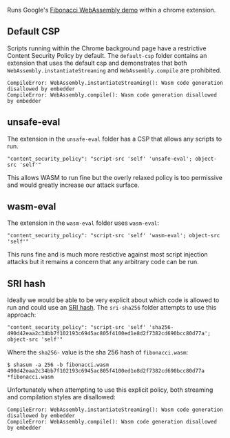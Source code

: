 Runs Google's [Fibonacci WebAssembly demo](https://webassembly.studio/?f=aakxyho2ho) within a chrome extension.


## Default CSP

Scripts running within the Chrome background page have a restrictive Content Security Policy by default. The `default-csp` folder contains an extension that uses the default csp and demonstrates that both `WebAssembly.instantiateStreaming` and `WebAssembly.compile` are prohibited.

```
CompileError: WebAssembly.instantiateStreaming(): Wasm code generation disallowed by embedder
CompileError: WebAssembly.compile(): Wasm code generation disallowed by embedder
```

## unsafe-eval

The extension in the `unsafe-eval` folder has a CSP that allows any scripts to run.

```
"content_security_policy": "script-src 'self' 'unsafe-eval'; object-src 'self'"
```

This allows WASM to run fine but the overly relaxed policy is too permissive and would greatly increase our attack surface.


## wasm-eval

The extension in the `wasm-eval` folder uses `wasm-eval`:

```
"content_security_policy": "script-src 'self' 'wasm-eval'; object-src 'self'"
```

This runs fine and is much more restictive against most script injection attacks but it remains a concern that any arbitrary code can be run.


## SRI hash

Ideally we would be able to be very explicit about which code is allowed to run and could use an [SRI hash](https://developer.mozilla.org/en-US/docs/Web/Security/Subresource_Integrity). The `sri-sha256` folder attempts to use this approach:

```
"content_security_policy": "script-src 'self' 'sha256-490d42eaa2c34bb7f102193c6945ac805f4100ed1e8d2f7382cd690bcc80d77a'; object-src 'self'"
```

Where the `sha256-` value is the sha 256 hash of `fibonacci.wasm`:

```
$ shasum -a 256 -b fibonacci.wasm
490d42eaa2c34bb7f102193c6945ac805f4100ed1e8d2f7382cd690bcc80d77a *fibonacci.wasm
```

Unfortunately when attempting to use this explicit policy, both streaming and compilation styles are disallowed:

```
CompileError: WebAssembly.instantiateStreaming(): Wasm code generation disallowed by embedder
CompileError: WebAssembly.compile(): Wasm code generation disallowed by embedder
```